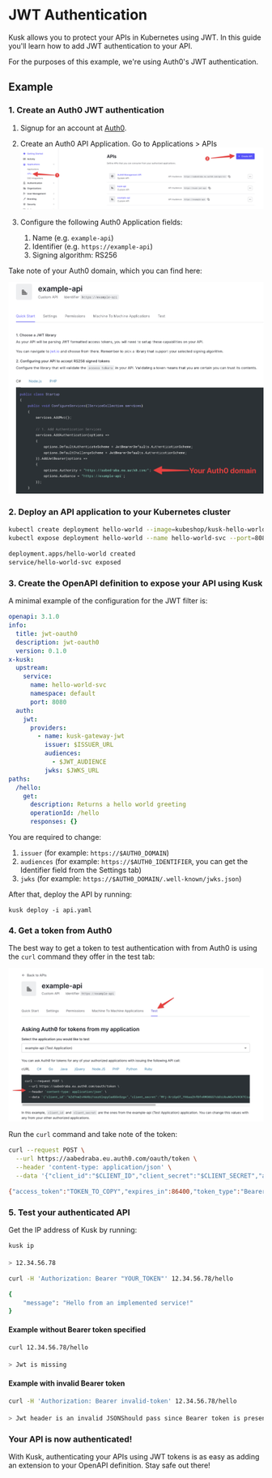 # JWT Authentication

Kusk allows you to protect your APIs in Kubernetes using JWT. In this guide you'll learn how to add JWT authentication to your API.

For the purposes of this example, we're using Auth0's JWT authentication.

## Example

### 1. Create an Auth0 JWT authentication 

1. Signup for an account at [Auth0](https://auth0.com/).
2. Create an Auth0 API Application. Go to Applications > APIs
![auth0 create API](./img/jwt-auth0-create-api.png)

3. Configure the following Auth0 Application fields: 
    1. Name (e.g. `example-api`)
    2. Identifier (e.g. `https://example-api`)
    3. Signing algorithm: RS256

Take note of your Auth0 domain, which you can find here: 

![auth0 get domain](./img/jwt-auth0-domain.png)

### 2. Deploy an API application to your Kubernetes cluster

```sh 
kubectl create deployment hello-world --image=kubeshop/kusk-hello-world:v1.0.0
kubectl expose deployment hello-world --name hello-world-svc --port=8080
```

```sh title="Expected output"
deployment.apps/hello-world created
service/hello-world-svc exposed
```

### 3. Create the OpenAPI definition to expose your API using Kusk

A minimal example of the configuration for the JWT filter is:

```yaml title="api.yaml"
openapi: 3.1.0
info:
  title: jwt-oauth0
  description: jwt-oauth0
  version: 0.1.0
x-kusk:
  upstream:
    service:
      name: hello-world-svc
      namespace: default
      port: 8080
  auth:
    jwt:
      providers:
        - name: kusk-gateway-jwt
          issuer: $ISSUER_URL
          audiences:
            - $JWT_AUDIENCE
          jwks: $JWKS_URL
paths:
  /hello:
    get:
      description: Returns a hello world greeting
      operationId: /hello
      responses: {}
```

You are required to change:

1. `issuer` (for example: `https://$AUTH0_DOMAIN`)
2. `audiences` (for example: `https://$AUTH0_IDENTIFIER`, you can get the Identifier field from the Settings tab)
3. `jwks` (for example: `https://$AUTH0_DOMAIN/.well-known/jwks.json`)

After that, deploy the API by running: 

```
kusk deploy -i api.yaml
```

### 4. Get a token from Auth0

The best way to get a token to test authentication with from Auth0 is using the `curl` command they offer in the test tab: 

![auth0 get curl command](./img/jwt-auth0-curl.png)

Run the `curl` command and take note of the token: 

```sh
curl --request POST \
  --url https://aabedraba.eu.auth0.com/oauth/token \
  --header 'content-type: application/json' \
  --data '{"client_id":"$CLIENT_ID","client_secret":"$CLIENT_SECRET","audience":"https://example-api","grant_type":"client_credentials"}'
```

```sh title="Expected output"
{"access_token":"TOKEN_TO_COPY","expires_in":86400,"token_type":"Bearer"}
```

### 5. Test your authenticated API

Get the IP address of Kusk by running: 

```sh 
kusk ip

> 12.34.56.78
```

```sh
curl -H 'Authorization: Bearer "YOUR_TOKEN"' 12.34.56.78/hello
```

```sh title="Expected output"
{
    "message": "Hello from an implemented service!"
}
``` 

#### Example without Bearer token specified

```sh
curl 12.34.56.78/hello

> Jwt is missing
```

#### Example with invalid Bearer token

```sh
curl -H 'Authorization: Bearer invalid-token' 12.34.56.78/hello

> Jwt header is an invalid JSONShould pass since Bearer token is present
```

### Your API is now authenticated!

With Kusk, authenticating your APIs using JWT tokens is as easy as adding an extension to your OpenAPI definition. Stay safe out there!